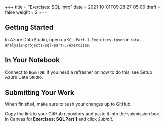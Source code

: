 +++
title = "Exercises: SQL Intro"
date = 2021-10-01T09:28:27-05:00
draft = false
weight = 2
+++

## Getting Started

In Azure Data Studio, open up `SQL-Part-1-Exercises.ipynb` in `data-analysis-projects/sql-part-1/exercises`.

## In Your Notebook

Connect to `BooksDB`.  If you need a refresher on how to do this, see Setup Azure Data Studio.

## Submitting Your Work

When finished, make sure to push your changes up to GitHub. 

Copy the link to your GitHub repository and paste it into the submission box in Canvas for **Exercises: SQL Part 1** and click *Submit*.
